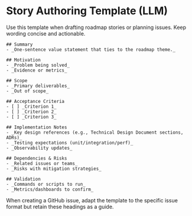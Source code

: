 # Story Authoring Template (LLM)

Use this template when drafting roadmap stories or planning issues. Keep wording concise and actionable.

```
## Summary
- _One-sentence value statement that ties to the roadmap theme._

## Motivation
- _Problem being solved_
- _Evidence or metrics_

## Scope
- _Primary deliverables_
- _Out of scope_

## Acceptance Criteria
- [ ] _Criterion 1_
- [ ] _Criterion 2_
- [ ] _Criterion 3_

## Implementation Notes
- _Key design references (e.g., Technical Design Document sections, ADRs)_
- _Testing expectations (unit/integration/perf)_
- _Observability updates_

## Dependencies & Risks
- _Related issues or teams_
- _Risks with mitigation strategies_

## Validation
- _Commands or scripts to run_
- _Metrics/dashboards to confirm_
```

When creating a GitHub issue, adapt the template to the specific issue format but retain these headings as a guide.
